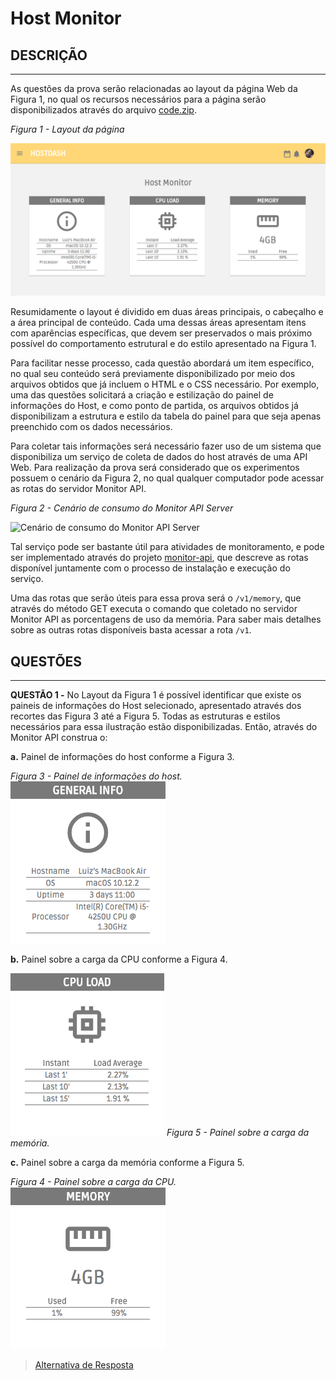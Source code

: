 # Host Monitor

## DESCRIÇÃO
---

As questões da prova serão relacionadas ao layout da página Web da Figura 1, no qual os recursos necessários para a página serão disponibilizados através do arquivo [code.zip](https://github.com/ifpb/dw/blob/master/assessment/prova-js/code.zip).

*Figura 1 - Layout da página*

![Layout da página](assets/dashboard.png)

Resumidamente o layout é dividido em duas áreas principais, o cabeçalho e a área principal de conteúdo. Cada uma dessas áreas apresentam itens com aparências específicas, que devem ser preservados o mais próximo possível do comportamento  estrutural e do estilo apresentado na Figura 1.

Para facilitar nesse processo, cada questão abordará um item específico, no qual seu conteúdo será previamente disponibilizado por meio dos arquivos obtidos que já incluem o HTML e o CSS necessário. Por exemplo, uma das questões solicitará a criação e estilização do painel de informações do Host, e como ponto de partida, os arquivos obtidos já disponibilizam a estrutura e estilo da tabela do painel para que seja apenas preenchido com os dados necessários.

Para coletar tais informações será necessário fazer uso de um sistema que disponibiliza um serviço de coleta de dados do host através de uma API Web. Para realização da prova será considerado que os experimentos possuem o cenário da Figura 2, no qual qualquer computador pode acessar as rotas do servidor Monitor API.

*Figura 2 - Cenário de consumo do Monitor API Server*

![Cenário de consumo do Monitor API Server](assets/scenery.png)

Tal serviço pode ser bastante útil para atividades de monitoramento, e pode ser implementado através do projeto [monitor-api](https://github.com/lucachaves/monitor-api), que descreve as rotas disponível juntamente com o processo de instalação e execução do serviço.

Uma das rotas que serão úteis para essa prova será o `/v1/memory`, que através do método GET executa o comando que coletado no servidor Monitor API as porcentagens de uso da memória. Para saber mais detalhes sobre as outras rotas disponíveis basta acessar a rota `/v1`.

## QUESTÕES
---

**QUESTÃO 1 -** No Layout da Figura 1 é possível identificar que existe os paineis de informações do Host selecionado, apresentado através dos recortes das Figura 3 até a Figura 5. Todas as estruturas e estilos necessários para essa ilustração estão disponibilizadas. Então, através do Monitor API construa o:

**a.** Painel de informações do host conforme a Figura 3.

*Figura 3 - Painel de informações do host.*
![Painel de informações do host](assets/info.png)

**b.** Painel sobre a carga da CPU conforme a Figura 4.

![Painel sobre a carga da CPU](assets/cpu.png)
*Figura 5 - Painel sobre a carga da memória.*

**c.** Painel sobre a carga da memória conforme a Figura 5.

*Figura 4 - Painel sobre a carga da CPU.*
![Painel sobre a carga da memória](assets/memory.png)

> [Alternativa de Resposta](code-response/)

<!-- http://blacktie.co/2014/07/dashgum-free-dashboard/ -->
<!-- http://linuxdash.afaqtariq.com/#/system-status -->